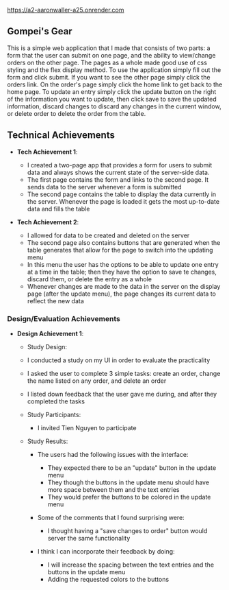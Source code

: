 https://a2-aaronwaller-a25.onrender.com
## Gompei's Gear
This is a simple web application that I made that consists of two parts: a form that the user can submit on one page, and the ability to view/change orders on the other page. The pages as a whole made good use of css styling and the flex display method. To use the application simply fill out the form and click submit. If you want to see the other page simply click the orders link. On the order's page simply click the home link to get back to the home page. To update an entry simply click the update button on the right of the information you want to update, then click save to save the updated information, discard changes to discard any changes in the current window, or delete order to delete the order from the table.

## Technical Achievements
- **Tech Achievement 1**: 
  - I created a two-page app that provides a form for users to submit data and always shows the current state of the server-side data.
  - The first page contains the form and links to the second page. It sends data to the server whenever a form is submitted
  - The second page contains the table to display the data currently in the server. Whenever the page is loaded it gets the most up-to-date data and fills the table

- **Tech Achievement 2**:
  - I allowed for data to be created and deleted on the server 
  - The second page also contains buttons that are generated when the table generates that allow for the page to switch into the updating menu 
  - In this menu the user has the options to be able to update one entry at a time in the table; then they have the option to save te changes, discard them, or delete the entry as a whole 
  - Whenever changes are made to the data in the server on the display page (after the update menu), the page changes its current data to reflect the new data

### Design/Evaluation Achievements
- **Design Achievement 1**: 
   - Study Design:
    - I conducted a study on my UI in order to evaluate the practicality
    - I asked the user to complete 3 simple tasks: create an order, change the name listed on any order, and delete an order
    - I listed down feedback that the user gave me during, and after they completed the tasks
  
  - Study Participants:
    - I invited Tien Nguyen to participate
  
  - Study Results:
    - The users had the following issues with the interface:
      - They expected there to be an "update" button in the update menu
      - They though the buttons in the update menu should have more space between them and the text entries
      - They would prefer the buttons to be colored in the update menu
      
    - Some of the comments that I found surprising were:
      - I thought having a "save changes to order" button would server the same functionality
      
    - I think I can incorporate their feedback by doing:
      - I will increase the spacing between the text entries and the buttons in the update menu
      - Adding the requested colors to the buttons
    
    
